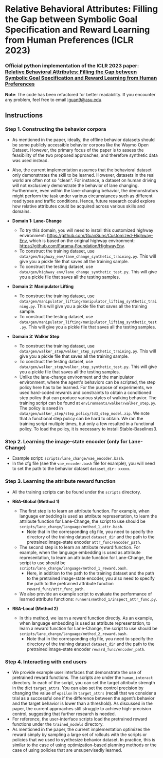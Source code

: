 # Relative Behavioral Attributes: Filling the Gap between Symbolic Goal Specification and Reward Learning from Human Preferences (ICLR 2023)

### Official python implementation of the ICLR 2023 paper: [Relative Behavioral Attributes: Filling the Gap between Symbolic Goal Specification and Reward Learning from Human Preferences](https://guansuns.github.io/pages/rba/)

**Note**: The code has been refactored for better readability. If you encounter any problem, feel free to email lguan9@asu.edu.


## Instructions

### Step 1. Constructing the behavior corpora

- As mentioned in the paper, ideally, the offline behavior datasets should be some publicly accessible behavior corpora like the Waymo Open Dataset. However, the primary focus of the paper is to assess the feasibility of the two proposed approaches, and therefore synthetic data was used instead.

- Also, the current implementation assumes that the behavioral dataset only demonstrates the skill to be learned. However, datasets in the real world are often not so "clean". For instance, a dataset on human driving will not exclusively demonstrate the behavior of lane changing. Furthermore, even within the lane-changing behavior, the demonstrators might perform the task under various circumstances such as different road types and traffic conditions. Hence, future research could explore how relative attributes could be acquired across various skills and domains.
  
- **Domain 1: Lane-Change**
    - To try this domain, you will need to install this customized highway environment: https://github.com/GuanSuns/Customized-Highway-Env, which is based on the original highway environment: https://github.com/Farama-Foundation/HighwayEnv.
  - To construct the training dataset, use `data/gen/highway_env/lane_change_synthetic_training.py`. This will give you a pickle file that saves all the training sample.
  - To construct the testing dataset, use `data/gen/highway_env/lane_change_synthetic_test.py`. This will give you a pickle file that saves all the testing samples.
  

- **Domain 2: Manipulator Lifting**
  - To construct the training dataset, use `data/gen/manipulator_lifting/manipulator_lifting_synthetic_training.py`. This will give you a pickle file that saves all the training sample.
  - To construct the testing dataset, use `data/gen/manipulator_lifting/manipulator_lifting_synthetic_test.py`. This will give you a pickle file that saves all the testing samples.

- **Domain 3: Walker Step**
  - To construct the training dataset, use `data/gen/walker_step/walker_step_synthetic_training.py`. This will give you a pickle file that saves all the training sample.
  - To construct the testing dataset, use `data/gen/walker_step/walker_step_synthetic_test.py`. This will give you a pickle file that saves all the testing samples.
  - Unlike the lane-change environment and the manipulator environment, where the agent's behaviors can be scripted, the step policy here has to be learned. For the purpose of experiments, we used hard-coded rewards and constraints to obtain a conditioned step policy that can produce various styles of walking behavior. The training script can be found at `environments/walker/walker_step.py`. The policy is saved in `data/gen/walker_step/step_policy/td3_step_model.zip`. We note that a functional step policy can be hard to obtain. We ran the training script multiple times, but only a few resulted in a functional policy. To load the policy, it is necessary to install Stable-Baselines3.
  


### Step 2. Learning the image-state encoder (only for Lane-Change)
- Example script: `scripts/lane_change/vae_encoder.bash`.
- In the cfg file (see the `vae_encoder.bash` file for example), you will need to set the path to the behavior dataset `dataset_dir: xxxxx`.



### Step 3. Learning the attribute reward function
- All the training scripts can be found under the `scripts` directory.
- **RBA-Global (Method 1)**
  - The first step is to learn an attribute function. For example, when language embedding is used as attribute representation, to learn the attribute function for Lane-Change, the script to use should be `scripts/lane_change/language/method_1_attr.bash`.
    - Note that in the corresponding cfg file, you need to specify the directory of the training dataset `dataset_dir` and the path to the pretrained image-state encoder `attr_func/encoder_path`.
  - The second step is to learn an attribute reward function. For example, when the language embedding is used as attribute representation, to learn an attribute function for Lane-Change, the script to use should be `scripts/lane_change/language/method_1_reward.bash`.
    - Here, in addition to the path to the training dataset and the path to the pretrained image-state encoder, you also need to specify the path to the pretrained attribute function `reward_func/attr_func_path`.
  - We also provide an example script to evaluate the performance of learned attribute functions: `runners/method_1/inspect_attr_func.py`.
  
- **RBA-Local (Method 2)**
   - In this method, we learn a reward function directly. As an example, when language embedding is used as attribute representation, to learn a reward function for Lane-Change, the script to use should be `scripts/lane_change/language/method_2_reward.bash`.
      - Note that in the corresponding cfg file, you need to specify the directory of the training dataset `dataset_dir` and the path to the pretrained image-state encoder `reward_func/encoder_path`.
  


### Step 4. Interacting with end users

- We provide example user interfaces that demonstrate the use of pretrained reward functions. The scripts are under the `human_interact` directory. In each of the script, you can set the target attribute strength in the dict `target_attrs`. You can also set the control precision by changing the value of `epsilon` in `target_attrs` (recall that we consider a trial as a successful one if the difference between the agent’s behavior and the target behavior is lower than a threshold). As discussed in the paper, the current approaches still struggle to achieve high-precision control, suggesting that further research is needed.
- For reference, the user-interface scripts load the pretrained reward functions under the `trained_models` directory.
- As mentioned in the paper, the current implementation optimizes the reward simply by sampling a large set of rollouts with the scripts or policies that we used to synthesize behavior dataset. In practice, this is similar to the case of using optimization-based planning methods or the case of using policies that are unsupervisedly learned.




  
  
  


  









